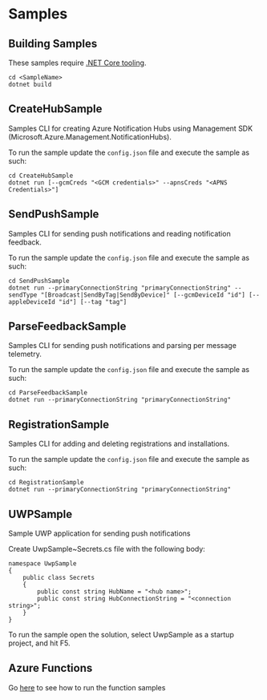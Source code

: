 # Samples 
## Building Samples
These samples require [.NET Core tooling](https://www.microsoft.com/net/download).

```
cd <SampleName>
dotnet build
```

## CreateHubSample
Samples CLI for creating Azure Notification Hubs using Management SDK (Microsoft.Azure.Management.NotificationHubs).

To run the sample update the `config.json` file and execute the sample as such:

```
cd CreateHubSample
dotnet run [--gcmCreds "<GCM credentials>" --apnsCreds "<APNS Credentials>"]
```

## SendPushSample
Samples CLI for sending push notifications and reading notification feedback.

To run the sample update the `config.json` file and execute the sample as such:

```
cd SendPushSample
dotnet run --primaryConnectionString "primaryConnectionString" --sendType "[Broadcast|SendByTag|SendByDevice]" [--gcmDeviceId "id"] [--appleDeviceId "id"] [--tag "tag"]
```

## ParseFeedbackSample
Samples CLI for sending push notifications and parsing per message telemetry.

To run the sample update the `config.json` file and execute the sample as such:

```
cd ParseFeedbackSample
dotnet run --primaryConnectionString "primaryConnectionString"
```

## RegistrationSample
Samples CLI for adding and deleting registrations and installations. 

To run the sample update the `config.json` file and execute the sample as such:

```
cd RegistrationSample
dotnet run --primaryConnectionString "primaryConnectionString"
```

## UWPSample
Sample UWP application for sending push notifications 

Create UwpSample\~Secrets.cs file with the following body:

```
namespace UwpSample
{
    public class Secrets
    {
        public const string HubName = "<hub name>";
        public const string HubConnectionString = "<connection string>";
    }
}
```

To run the sample open the solution, select UwpSample as a startup project, and hit F5.

## Azure Functions
Go [here](https://github.com/Azure/azure-notificationhubs-dotnet/blob/master/Samples/AzFunctions/readme.md) to see how to run the function samples
